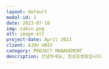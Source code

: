 ```yaml
---
layout: default
modal-id: 1
date: 2023-07-18
img: cabin.png
alt: image-alt
project-date: April 2023
client: AJOU UNIV
category: PROJECT MANAGEMENT
description: 안녕하세요, 정상운영중입니다.
---
```

